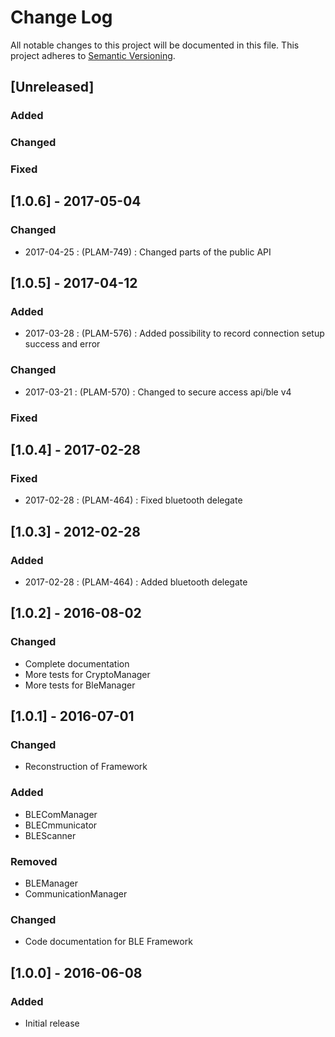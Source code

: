 # Change Log
All notable changes to this project will be documented in this file.
This project adheres to [Semantic Versioning](http://semver.org/).

## [Unreleased]
### Added
### Changed
### Fixed

## [1.0.6] - 2017-05-04

### Changed
- 2017-04-25 : (PLAM-749)   : Changed parts of the public API

## [1.0.5] - 2017-04-12
### Added
- 2017-03-28 : (PLAM-576)   : Added possibility to record connection setup success and error

### Changed
- 2017-03-21 : (PLAM-570)   : Changed to secure access api/ble v4

### Fixed

## [1.0.4] - 2017-02-28
### Fixed
- 2017-02-28 : (PLAM-464)   : Fixed bluetooth delegate

## [1.0.3] - 2012-02-28
### Added
- 2017-02-28 : (PLAM-464)   : Added bluetooth delegate

## [1.0.2] - 2016-08-02
### Changed
- Complete documentation
- More tests for CryptoManager
- More tests for BleManager

## [1.0.1] - 2016-07-01
### Changed
- Reconstruction of Framework

### Added
- BLEComManager
- BLECmmunicator
- BLEScanner

### Removed
- BLEManager
- CommunicationManager

### Changed
- Code documentation for BLE Framework

## [1.0.0] - 2016-06-08
### Added
- Initial release
